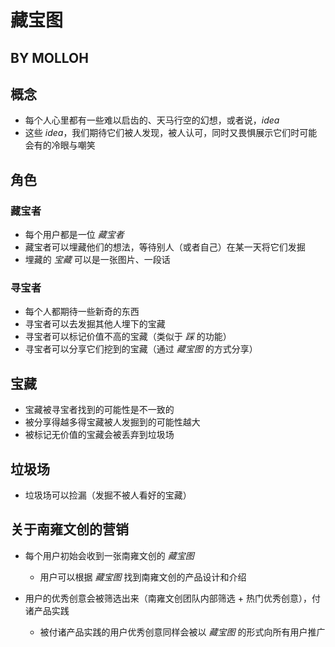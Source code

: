 # 藏宝图

## BY MOLLOH

## 概念

- 每个人心里都有一些难以启齿的、天马行空的幻想，或者说，*idea*
- 这些 *idea*，我们期待它们被人发现，被人认可，同时又畏惧展示它们时可能会有的冷眼与嘲笑

## 角色

### 藏宝者

- 每个用户都是一位 *藏宝者*
- 藏宝者可以埋藏他们的想法，等待别人（或者自己）在某一天将它们发掘
- 埋藏的 *宝藏* 可以是一张图片、一段话

### 寻宝者

- 每个人都期待一些新奇的东西
- 寻宝者可以去发掘其他人埋下的宝藏
- 寻宝者可以标记价值不高的宝藏（类似于 *踩* 的功能）
- 寻宝者可以分享它们挖到的宝藏（通过 *藏宝图* 的方式分享）

## 宝藏

- 宝藏被寻宝者找到的可能性是不一致的
- 被分享得越多得宝藏被人发掘到的可能性越大
- 被标记无价值的宝藏会被丢弃到垃圾场

## 垃圾场

- 垃圾场可以捡漏（发掘不被人看好的宝藏）

## 关于南雍文创的营销

- 每个用户初始会收到一张南雍文创的 *藏宝图*
  - 用户可以根据 *藏宝图* 找到南雍文创的产品设计和介绍

- 用户的优秀创意会被筛选出来（南雍文创团队内部筛选 + 热门优秀创意），付诸产品实践
  - 被付诸产品实践的用户优秀创意同样会被以 *藏宝图* 的形式向所有用户推广
